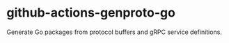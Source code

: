 # github-actions-genproto-go
Generate Go packages from protocol buffers and gRPC service definitions.
